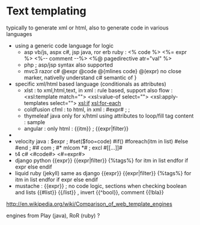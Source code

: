 # Text templating

typically to generate xml or html, also to generate code in various languages

* using a generic code language for logic
  * asp vb/js, aspx c#, jsp java, ror erb ruby : <% code %> <%= expr %> <%-- comment --%> <%@ pagedirective atr="val" %>
  * php <?code?> <?=expr?> ; asp/jsp syntax also supported
  * mvc3 razor c# @expr @code @{mlines code} @(expr) no close marker, nativelly understand c# semantic of }
* specific xml/html based language (conditionals as attributes)
  * xlst : to xml,html,text, in xml : rule based, support also flow : <xsl:template match=""> <xsl:value-of select=""> <xsl:apply-templates select=""> <xsl:if> <xsl:for-each>
  * coldfusion cfml : to html, in xml : <cfoutput>#expr#</cfoutput> ; <cfset foo="expr"> ; 
  * thymeleaf java only for x/html using attributes to loop/fill tag content : <tag th:text="${expr}">sample</tag> <tag th:each="item : ${list}">
  * angular : only html : <tag ng-repeat="itm in list">{{itm}}</tag> ; {{expr|filter}}
* 
* velocity java : $expr ; #set($foo=code) #if() #foreach(itm in list) #else #end ; ## com ; #* mlcom *# ; excl #[[...]]#
* t4 c# <#code#> <#=expr#>
* django python {{expr}} {{expr|filter}} {%tags%} for itm in list endfor if expr else endif
* liquid ruby (jekyll) same as django {{expr}} {{expr|filter}} {%tags%} for itm in list endfor if expr else endif
* mustache : {{expr}} ; no code logic, sections when checking boolean and lists  {{#list}} {{/list}} , invert {{^bool}}, comment {{!bla}}

http://en.wikipedia.org/wiki/Comparison_of_web_template_engines

engines from Play (java), RoR (ruby) ?
